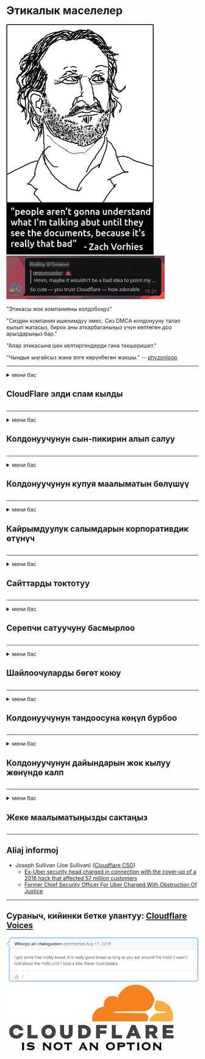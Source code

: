 # Этикалык маселелер

![](../image/itsreallythatbad.jpg)
![](../image/telegram/c81238387627b4bfd3dcd60f56d41626.jpg)

"Этикасы жок компанияны колдобоңуз"

"Сиздин компания ишенимдүү эмес. Сиз DMCA колдонууну талап кылып жатасыз, бирок аны аткарбаганыңыз үчүн көптөгөн доо арыздарыңыз бар."

"Алар этикасына шек келтиргендерди гана текшеришет."

"Чындык ыңгайсыз жана элге көрүнбөгөн жакшы."  -- [phyzonloop](https://twitter.com/phyzonloop)


---


<details>
<summary>мени бас

## CloudFlare элди спам кылды
</summary>


Cloudflare спам эмес эмейлдерди Cloudflare колдонуучуларына жөнөтүп жатат.

- Катталган жазылуучуларга гана электрондук каттарды жөнөтүңүз
- Колдонуучу "токто" десе, электрондук почта билдирүүсүн токтотуңуз

Бул жөнөкөй. Бирок Cloudflare баары бир.
Cloudflare алардын кызматын колдонуу бардык спамчыларды же кол салгандарды токтото алат деп айтты.
Cloudflare'ди жандырбай кантип токтотсо болот?


| 🖼 | 🖼 |
| --- | --- |
| ![](../image/cfspam01.jpg) | ![](../image/cfspam03.jpg) |
| ![](../image/cfspam02.jpg) | ![](../image/cfspambrittany.jpg)<br>![](../image/cfspamtwtr.jpg) |

</details>

---

<details>
<summary>мени бас

## Колдонуучунун сын-пикирин алып салуу
</summary>


Cloudflare цензурасы терс сын-пикирлер.
Твиттерде Cloudflare текстин жайгаштырсаңыз, Cloudflare кызматкеринен "Жок, андай эмес" билдирүүсү менен жооп ала аласыз.
Эгер сиз кандайдыр бир сынак сайтына терс пикир жарыяласаңыз, анда алар аны цензуралоого аракет кылышат.


| 🖼 | 🖼 |
| --- | --- |
| ![](../image/cfcenrev_01.jpg)<br>![](../image/cfcenrev_02.jpg) | ![](../image/cfcenrev_03.jpg) |

</details>

---

<details>
<summary>мени бас

## Колдонуучунун купуя маалыматын бөлүшүү
</summary>


Cloudflare масштабдуу асылуу көйгөйүнө ээ.
Cloudflare хостинг сайттарына нааразы болгондордун жеке маалыматтарын бөлүшөт.
Алар кээде чыныгы IDңизди көрсөтүшүңүздү суранышат.
Эгер сизди мазактаган, кордогон, тыккан же өлтүрүп салгыңыз келбесе, Cloudflared веб-сайттарынан алыс болгонуңуз оң.


| 🖼 | 🖼 |
| --- | --- |
| ![](../image/cfdox_what.jpg) | ![](../image/cfdox_swat.jpg) |
| ![](../image/cfdox_kill.jpg) | ![](../image/cfdox_threat.jpg) |
| ![](../image/cfdox_dox.jpg) | ![](../image/cfdox_ex1.jpg)<br>![](../image/cfdox_ex2.jpg) |

</details>

---

<details>
<summary>мени бас

## Кайрымдуулук салымдарын корпоративдик өтүнүч
</summary>


CloudFlare кайрымдуулук салымдарын сурап жатат.
Америкалык корпорациянын коммерциялык эмес уюмдар менен биргелешип кайрымдуулук ишин жакшы себептер менен сурап жатканы таң калыштуу.
Эгер сиз адамдарга тоскоолдук кылууну же башка адамдардын убактысын текке кетирүүнү кааласаңыз, Cloudflare кызматкерлери үчүн бир нече пиццага заказ беришиңиз мүмкүн.


![](../image/cfdonate.jpg)

</details>

---

<details>
<summary>мени бас

## Сайттарды токтотуу
</summary>


Сиздин сайт күтүлбөгөн жерден кулап калса, эмне кыласыз?
Cloudflare колдонуучунун конфигурациясын жок кылып жатат же эч кандай эскертүүсүз кызматты токтотуп жатат деген кабарлар бар.
Сизге мыкты провайдер табууну сунуштайбыз.

![](../image/cftmnt.jpg)

</details>

---

<details>
<summary>мени бас

## Серепчи сатуучуну басмырлоо
</summary>


CloudFlare Firefox колдонуп жаткандарга артыкчылыктуу мамиле кылат, ал эми Tor-браузердин колдонуучуларына Tor-дан ашкере мамиле кылат.
Акысыз эмес Javascriptти аткаруудан баш тарткан Tor колдонуучулары дагы касташат.
Бул жеткиликтүүлүк теңсиздиги тармактын бейтараптыгын кыянаттык менен пайдалануу жана бийликти кыянаттык менен пайдалануу.

![](../image/browdifftbcx.gif)

- Солдо: Tor Браузер, Оң: Chrome. Бир эле IP дареги.

![](../image/browserdiff.jpg)

- Солдо: Tor Browser Javascript өчүрүлгөн, куки иштетилген
- Оң жактан: Chrome Javascript иштетилген, куки өчүрүлгөн

![](../image/cfsiryoublocked.jpg)

- Tor (Clearnet IP) жок QuteBrowser (кошумча браузер)

| ***Браузер*** | ***Кирүү дарылоо*** |
| --- | --- |
| Tor Browser (Javascript иштетилген) | кирүүгө уруксат берилген |
| Firefox (Javascript иштетилген) | кирүү бузулган |
| Chromium (Javascript иштетилген) | кирүү бузулган |
| Chromium or Firefox (Javascript өчүрүлгөн) | кирүү четке кагылды |
| Chromium or Firefox (Куки өчүрүлгөн) | кирүү четке кагылды |
| QuteBrowser | кирүү четке кагылды |
| lynx | кирүү четке кагылды |
| w3m | кирүү четке кагылды |
| wget | кирүү четке кагылды |


Оңой чакырыкты чечүү үчүн эмне үчүн Аудио баскычын колдонбойсуз?

Ооба, аудио баскыч бар, бирок ал Tor аркылуу иштебейт.
Бул билдирүүнү чыкылдатканда аласыз:

```
Кийинчерээк дагы аракет кылып көрүңүз
Компьютериңиз же тармагыңыз автоматташтырылган сурамдарды жөнөтүп жаткандыр.
Колдонуучуларыбызды коргоо үчүн, учурда сурамыңызды иштеп чыга албайбыз.
Көбүрөөк маалымат алуу үчүн жардам бетине өтүңүз
```

</details>

---

<details>
<summary>мени бас

## Шайлоочуларды бөгөт коюу
</summary>


АКШ штатындагы шайлоочулар добуш берүү үчүн каттоодон өтүшүп, жашаган жеринде мамлекеттик катчынын веб-сайты аркылуу катталат.
Республикалык көзөмөлдөгү мамлекеттик катчынын кеңселери Cloudflare аркылуу статс-катчынын веб-сайтына прокси жасоо аркылуу шайлоочуларды кысымга алуу менен алектенишет.
Cloudflare компаниясынын Tor колдонуучуларына кастык мамилеси, анын MITMдин борборлоштурулган глобалдык көзөмөл пункту катары позициясы жана анын зыяндуу ролу болочок шайлоочуларды каттоодон баш тартууда.
Либералдар, айрыкча, купуялуулукту кабыл алышат.
Шайлоочуларды каттоо бланктарында шайлоочунун саясий артканы, жеке дареги, социалдык камсыздандыруу номери жана туулган күнү жөнүндө жашыруун маалыматтар топтолот.
Көпчүлүк штаттар ошол маалыматтын бир бөлүгүн гана ачыкка чыгарышат, бирок Cloudflare бул маалыматты кимдир-бирөө добуш берүүгө каттаганда көрөт.

Эскерте кетүүчү нерсе, кагаздарды каттоо Cloudflare программасын кыйратпайт, анткени маалыматтарды киргизүү боюнча мамлекеттик катчы кызматкерлер Cloudflare веб-сайтын маалыматтарды киргизүү үчүн колдонушу мүмкүн.

| 🖼 | 🖼 |
| --- | --- |
| ![](../image/cfvotm_01.jpg) | ![](../image/cfvotm_02.jpg) |

- Change.org - добуш чогултуу жана иш-аракеттерди жүргүзүү боюнча белгилүү сайт.
“бардык жерде адамдар өнөктүктөрдү башташып, колдоочуларды мобилизациялап, чечим кабыл алуучулар менен иштешип жатышат.”
Тилекке каршы, Cloudflare агрессивдүү фильтринин айынан көптөгөн адамдар Change.org сайтын көрө алышпайт.
Алар демократиялык процесстен четтетилген петицияга кол коюуга тоскоолдук кылып жатышат.
OpenPetition сыяктуу башка булутсуз платформаны колдонуу көйгөйдү чечүүгө жардам берет.

| 🖼 | 🖼 |
| --- | --- |
| ![](../image/changeorgasn.jpg) | ![](../image/changeorgtor.jpg) |

- Cloudflareдин "Афина долбоору" мамлекеттик жана жергиликтүү шайлоо веб-сайттарында ишканалар деңгээлинде акысыз коргоону сунуштайт.
Алар "өз шайлоочулары шайлоо жөнүндө маалыматты жана шайлоочуларды каттоого мүмкүнчүлүк алышат" дешти, бирок бул жалган, анткени көпчүлүк адамдар сайтты такыр эле көрө алышпайт.

</details>

---

<details>
<summary>мени бас

## Колдонуучунун тандоосуна көңүл бурбоо
</summary>


Эгер сиз бир нерседен баш тартсаңыз, сиз ал жөнүндө электрондук почта билдирүүсүн албайсыз.
Cloudflare колдонуучунун тандоосуна көңүл бурбай, кардардын макулдугусуз үчүнчү тарап корпорациялары менен бөлүшөт.
Эгер сиз алардын акысыз планын колдонуп жатсаңыз, алар кээде сизге ай сайын жазылуу сатып алууну суранып электрондук кат жөнөтүшөт.

![](../image/cfviopl_tp.jpg)

</details>

---

<details>
<summary>мени бас

## Колдонуучунун дайындарын жок кылуу жөнүндө калп
</summary>


Бул мурунку cloudflare кардарлардын блогуна ылайык, Cloudflare эсептерди жок кылуу жөнүндө калп айтып жатат.
Бүгүнкү күндө, көптөгөн компаниялар каттоо эсебиңизди жапканыңыздан же алып салгандан кийин, дайындарыңызды сактап калышат.
Көпчүлүк жакшы компаниялар бул жөнүндө алардын купуялык саясатында эскеришет.
Cloudflare? Жок.

```
2019-08-05 CloudFlare мага каттоо эсебимди алып салгандыгын ырастады.
2019-10-02 CloudFlare'ден "мен кардар болгондуктан" электрондук почта билдирүүсүн алдым
```

Cloudflare "алып салуу" деген сөздү билген эмес.
Эгер ал чын эле алынып салынса, анда эмне үчүн мурунку кардар электрондук почтаны алышты?
Ал ошондой эле Cloudflare'нин купуялык саясаты бул жөнүндө айтылбаганын айтты.

```
Алардын жаңы купуялык саясаты бир жыл бою маалыматтарды сактоо жөнүндө эч нерсе айткан жок.
```

![](../image/cfviopl_notdel.jpg)

Cloudflare'ге, эгер алардын купуялуулук саясаты LIE болсо, ага кантип ишенсеңиз болот?

</details>

---

<details>
<summary>мени бас

## Жеке маалыматыңызды сактаңыз
</summary>


Cloudflare эсебин жок кылуу кыйын деңгээлде.

```
"Эсеп" категориясын колдонуп, колдоочу билет тапшырыңыз,
билдирүүнүн негизги бөлүгүндө каттоо эсебин жок кылууну талап кылыңыз.
Жок кылууну суранардан мурун, каттоо эсебиңизге эч кандай домендер же кредиттик карталар камтылбашы керек.
```

Бул ырастоо электрондук почта билдирүүсүн аласыз.

![](../image/cf_deleteandkeep.jpg)

"Жок кылуу өтүнүчүңүздү иштеп чыга баштадык", "бирок" жеке маалыматтарыңызды сактоону уланта беребиз ".

Буга "ишене" аласыңбы?

</details>

---

## Aliaj informoj

- Joseph Sullivan (Joe Sullivan) ([Cloudflare CSO](https://twitter.com/eastdakota/status/1296522269313785862))
  - [Ex-Uber security head charged in connection with the cover-up of a 2016 hack that affected 57 million customers](https://www.businessinsider.com/uber-data-hack-security-head-joe-sullivan-charged-cover-up-2020-8)
  - [Former Chief Security Officer For Uber Charged With Obstruction Of Justice](https://www.justice.gov/usao-ndca/pr/former-chief-security-officer-uber-charged-obstruction-justice)


---

## Сураныч, кийинки бетке улантуу:   [Cloudflare Voices](../PEOPLE.md)

![](../image/freemoldybread.jpg)
![](../image/cfisnotanoption.jpg)
